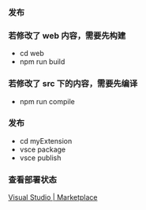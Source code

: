 ### 发布

### 若修改了 web 内容，需要先构建

- cd web
- npm run build

### 若修改了 src 下的内容，需要先编译

- npm run compile

### 发布

- cd myExtension
- vsce package
- vsce publish

### 查看部署状态

[ Visual Studio | Marketplace](https://marketplace.visualstudio.com/manage/publishers/teleinfo)
